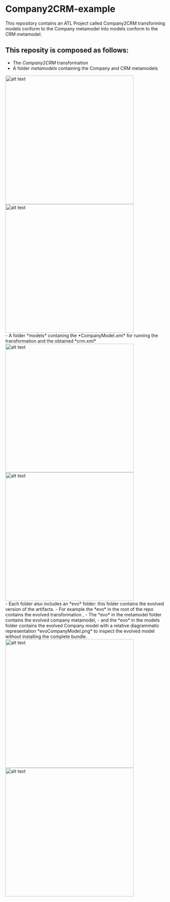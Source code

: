 # Company2CRM-example
This repository contains an ATL Project called Company2CRM transforming models conform to the Company metamodel into models conform to the CRM metamodel.
## This reposity is composed as follows:
- The *Company2CRM* transformation
- A folder *metamodels* containing the Company and CRM metamodels
<div class="row"><div class="column">
<img src="https://github.com/gssi/Company2CRM-example/blob/master/metamodels/CompanyMM.png" alt="alt text" width="400px"></div><div class="column">
<img src="https://github.com/gssi/Company2CRM-example/blob/master/metamodels/crmMM.png" alt="alt text" width="400px"></div></div>
- A folder *models* contaning the *CompanyModel.xmi* for running the transformation and the obtained *crm.xmi*
<div class="row"><div class="column">
<img src="https://github.com/gssi/Company2CRM-example/blob/master/models/companyModel.png" alt="alt text" width="400px"></div><div class="column">
<img src="https://github.com/gssi/Company2CRM-example/blob/master/models/crm-xmi.png" alt="alt text" width="400px"></div></div>
- Each folder also includes an *evo* folder: this folder contains the evolved version of the artifacts.
  - For example the *evo* in the root of the repo contains the evolved transformation , 
  - The *evo* in the metamodel folder contains the evolved company metamodel, 
  - and the *evo* in the models folder contains the evolved Company model with a relative diagrammatic representation *evoCompanyModel.png* to inspect the evolved model without installing the complete bundle.
 <div class="row"><div class="column">
<img src="https://github.com/gssi/Company2CRM-example/blob/master/metamodels/evo/company2MM.png" alt="alt text" width="400px"></div><div class="column">
<img src="https://github.com/gssi/Company2CRM-example/blob/master/models/evo/evoCompanyModel.png" alt="alt text" width="400px"></div></div>

